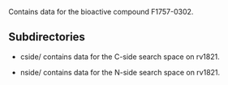 Contains data for the bioactive compound F1757-0302.

## Subdirectories

- cside/ contains data for the C-side search space on rv1821.

- nside/ contains data for the N-side search space on rv1821.

